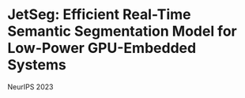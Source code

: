 # JetSeg: Efficient Real-Time Semantic Segmentation Model for Low-Power GPU-Embedded Systems
NeurIPS 2023
